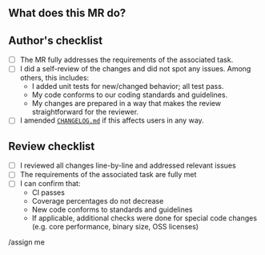 ## What does this MR do?

<!-- Briefly describe what this MR is about. -->

## Author's checklist

- [ ] The MR fully addresses the requirements of the associated task.
- [ ] I did a self-review of the changes and did not spot any issues. Among others, this includes:
  * I added unit tests for new/changed behavior; all test pass.
  * My code conforms to our coding standards and guidelines.
  * My changes are prepared in a way that makes the review straightforward for the reviewer.
- [ ] I amended [`CHANGELOG.md`](objectbox/CHANGELOG.md) if this affects users in any way.

## Review checklist

- [ ] I reviewed all changes line-by-line and addressed relevant issues 
- [ ] The requirements of the associated task are fully met
- [ ] I can confirm that:  
  * CI passes
  * Coverage percentages do not decrease
  * New code conforms to standards and guidelines
  * If applicable, additional checks were done for special code changes (e.g. core performance, binary size, OSS licenses)

/assign me
